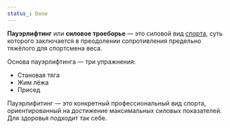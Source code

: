 ```yaml
---
status_: Done
---
```


**Пауэрлифтинг** или **силовое троеборье** — это силовой вид [спорта](https://ru.wikipedia.org/wiki/%D0%A1%D0%BF%D0%BE%D1%80%D1%82 "Спорт"), суть которого заключается в преодолении сопротивления предельно тяжёлого для спортсмена веса.

Основа пауэрлифтинга — три упражнения:
- Становая тяга 
- Жим лёжа 
- Присед 

Пауэрлифитинг — это конкретный профессиональный вид спорта, ориентированный на достижение максимальных силовых показателей. Для здоровья подходит так себе. 